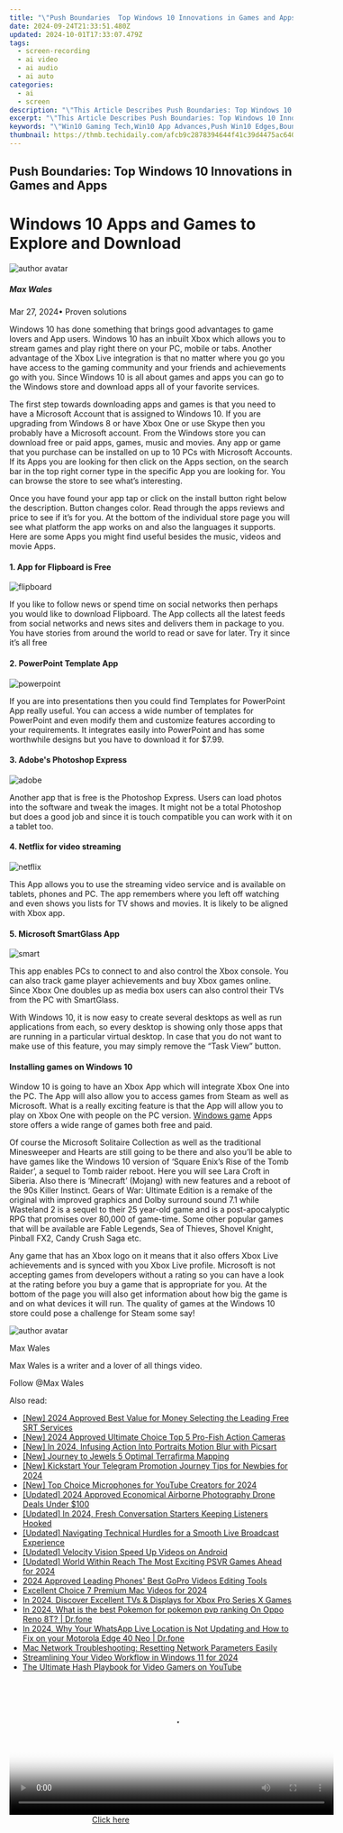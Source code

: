 ```yaml
---
title: "\"Push Boundaries  Top Windows 10 Innovations in Games and Apps\""
date: 2024-09-24T21:33:51.480Z
updated: 2024-10-01T17:33:07.479Z
tags: 
  - screen-recording
  - ai video
  - ai audio
  - ai auto
categories: 
  - ai
  - screen
description: "\"This Article Describes Push Boundaries: Top Windows 10 Innovations in Games and Apps\""
excerpt: "\"This Article Describes Push Boundaries: Top Windows 10 Innovations in Games and Apps\""
keywords: "\"Win10 Gaming Tech,Win10 App Advances,Push Win10 Edges,Boundary-Pushing Windows,Innovate Game Dev Win10,New Apps for Win10,Breakthrough Win10 Games\""
thumbnail: https://thmb.techidaily.com/afcb9c2878394644f41c39d4475ac640d665c752413696b921520d8ad80368e6.jpg
---
```


## Push Boundaries: Top Windows 10 Innovations in Games and Apps

# Windows 10 Apps and Games to Explore and Download

![author avatar](https://images.wondershare.com/filmora/article-images/max-wales-author.jpg)

##### Max Wales

 Mar 27, 2024• Proven solutions

Windows 10 has done something that brings good advantages to game lovers and App users. Windows 10 has an inbuilt Xbox which allows you to stream games and play right there on your PC, mobile or tabs. Another advantage of the Xbox Live integration is that no matter where you go you have access to the gaming community and your friends and achievements go with you. Since Windows 10 is all about games and apps you can go to the Windows store and download apps all of your favorite services.

The first step towards downloading apps and games is that you need to have a Microsoft Account that is assigned to Windows 10\. If you are upgrading from Windows 8 or have Xbox One or use Skype then you probably have a Microsoft account. From the Windows store you can download free or paid apps, games, music and movies. Any app or game that you purchase can be installed on up to 10 PCs with Microsoft Accounts. If its Apps you are looking for then click on the Apps section, on the search bar in the top right corner type in the specific App you are looking for. You can browse the store to see what’s interesting.

Once you have found your app tap or click on the install button right below the description. Button changes color. Read through the apps reviews and price to see if it’s for you. At the bottom of the individual store page you will see what platform the app works on and also the languages it supports. Here are some Apps you might find useful besides the music, videos and movie Apps.

#### 1. App for Flipboard is Free

![flipboard](https://images.wondershare.com/filmora/article-images/flipboard.jpg)

If you like to follow news or spend time on social networks then perhaps you would like to download Flipboard. The App collects all the latest feeds from social networks and news sites and delivers them in package to you. You have stories from around the world to read or save for later. Try it since it’s all free

#### 2. PowerPoint Template App

![powerpoint](https://images.wondershare.com/filmora/article-images/powerpoint.jpg)

If you are into presentations then you could find Templates for PowerPoint App really useful. You can access a wide number of templates for PowerPoint and even modify them and customize features according to your requirements. It integrates easily into PowerPoint and has some worthwhile designs but you have to download it for $7.99.

#### 3. Adobe's Photoshop Express

![adobe](https://images.wondershare.com/filmora/article-images/adobe.png)

Another app that is free is the Photoshop Express. Users can load photos into the software and tweak the images. It might not be a total Photoshop but does a good job and since it is touch compatible you can work with it on a tablet too.

#### 4. Netflix for video streaming

![netflix](https://images.wondershare.com/filmora/article-images/netflix.jpg)

This App allows you to use the streaming video service and is available on tablets, phones and PC. The app remembers where you left off watching and even shows you lists for TV shows and movies. It is likely to be aligned with Xbox app.

#### 5. Microsoft SmartGlass App

![smart](https://images.wondershare.com/filmora/article-images/smart.jpg)

This app enables PCs to connect to and also control the Xbox console. You can also track game player achievements and buy Xbox games online. Since Xbox One doubles up as media box users can also control their TVs from the PC with SmartGlass.

With Windows 10, it is now easy to create several desktops as well as run applications from each, so every desktop is showing only those apps that are running in a particular virtual desktop. In case that you do not want to make use of this feature, you may simply remove the “Task View” button.

#### Installing games on Windows 10

Window 10 is going to have an Xbox App which will integrate Xbox One into the PC. The App will also allow you to access games from Steam as well as Microsoft. What is a really exciting feature is that the App will allow you to play on Xbox One with people on the PC version. [Windows game](https://tools.techidaily.com/wondershare/filmora/download/) Apps store offers a wide range of games both free and paid.

Of course the Microsoft Solitaire Collection as well as the traditional Minesweeper and Hearts are still going to be there and also you’ll be able to have games like the Windows 10 version of ‘Square Enix’s Rise of the Tomb Raider’, a sequel to Tomb raider reboot. Here you will see Lara Croft in Siberia. Also there is ‘Minecraft’ (Mojang) with new features and a reboot of the 90s Killer Instinct. Gears of War: Ultimate Edition is a remake of the original with improved graphics and Dolby surround sound 7.1 while Wasteland 2 is a sequel to their 25 year-old game and is a post-apocalyptic RPG that promises over 80,000 of game-time. Some other popular games that will be available are Fable Legends, Sea of Thieves, Shovel Knight, Pinball FX2, Candy Crush Saga etc.

Any game that has an Xbox logo on it means that it also offers Xbox Live achievements and is synced with you Xbox Live profile. Microsoft is not accepting games from developers without a rating so you can have a look at the rating before you buy a game that is appropriate for you. At the bottom of the page you will also get information about how big the game is and on what devices it will run. The quality of games at the Windows 10 store could pose a challenge for Steam some say!

![author avatar](https://images.wondershare.com/filmora/article-images/max-wales-author.jpg)

Max Wales

Max Wales is a writer and a lover of all things video.

Follow @Max Wales


<ins class="adsbygoogle"
     style="display:block"
     data-ad-format="autorelaxed"
     data-ad-client="ca-pub-7571918770474297"
     data-ad-slot="1223367746"></ins>



<ins class="adsbygoogle"
     style="display:block"
     data-ad-client="ca-pub-7571918770474297"
     data-ad-slot="8358498916"
     data-ad-format="auto"
     data-full-width-responsive="true"></ins>


<span class="atpl-alsoreadstyle">Also read:</span>
<div><ul>
<li><a href="https://fox-friendly.techidaily.com/new-2024-approved-best-value-for-money-selecting-the-leading-free-srt-services/"><u>[New] 2024 Approved Best Value for Money Selecting the Leading Free SRT Services</u></a></li>
<li><a href="https://fox-hovers.techidaily.com/new-2024-approved-ultimate-choice-top-5-pro-fish-action-cameras/"><u>[New] 2024 Approved Ultimate Choice Top 5 Pro-Fish Action Cameras</u></a></li>
<li><a href="https://fox-friendly.techidaily.com/new-in-2024-infusing-action-into-portraits-motion-blur-with-picsart/"><u>[New] In 2024, Infusing Action Into Portraits Motion Blur with Picsart</u></a></li>
<li><a href="https://video-screen-grab.techidaily.com/new-journey-to-jewels-5-optimal-terrafirma-mapping/"><u>[New] Journey to Jewels 5 Optimal Terrafirma Mapping</u></a></li>
<li><a href="https://fox-friendly.techidaily.com/new-kickstart-your-telegram-promotion-journey-tips-for-newbies-for-2024/"><u>[New] Kickstart Your Telegram Promotion Journey Tips for Newbies for 2024</u></a></li>
<li><a href="https://youtube-zero.techidaily.com/op-choice-microphones-for-youtube-creators-for-2024/"><u>[New] Top Choice Microphones for YouTube Creators for 2024</u></a></li>
<li><a href="https://fox-friendly.techidaily.com/updated-2024-approved-economical-airborne-photography-drone-deals-under-100/"><u>[Updated] 2024 Approved Economical Airborne Photography Drone Deals Under $100</u></a></li>
<li><a href="https://fox-access.techidaily.com/updated-in-2024-fresh-conversation-starters-keeping-listeners-hooked/"><u>[Updated] In 2024, Fresh Conversation Starters Keeping Listeners Hooked</u></a></li>
<li><a href="https://fox-friendly.techidaily.com/updated-navigating-technical-hurdles-for-a-smooth-live-broadcast-experience/"><u>[Updated] Navigating Technical Hurdles for a Smooth Live Broadcast Experience</u></a></li>
<li><a href="https://fox-friendly.techidaily.com/updated-velocity-vision-speed-up-videos-on-android/"><u>[Updated] Velocity Vision Speed Up Videos on Android</u></a></li>
<li><a href="https://fox-friendly.techidaily.com/updated-world-within-reach-the-most-exciting-psvr-games-ahead-for-2024/"><u>[Updated] World Within Reach The Most Exciting PSVR Games Ahead for 2024</u></a></li>
<li><a href="https://fox-blue.techidaily.com/2024-approved-leading-phones-best-gopro-videos-editing-tools/"><u>2024 Approved Leading Phones' Best GoPro Videos Editing Tools</u></a></li>
<li><a href="https://fox-friendly.techidaily.com/excellent-choice-7-premium-mac-videos-for-2024/"><u>Excellent Choice 7 Premium Mac Videos for 2024</u></a></li>
<li><a href="https://fox-friendly.techidaily.com/in-2024-discover-excellent-tvs-and-displays-for-xbox-pro-series-x-games/"><u>In 2024, Discover Excellent TVs & Displays for Xbox Pro Series X Games</u></a></li>
<li><a href="https://android-pokemon-go.techidaily.com/in-2024-what-is-the-best-pokemon-for-pokemon-pvp-ranking-on-oppo-reno-8t-drfone-by-drfone-virtual-android/"><u>In 2024, What is the best Pokemon for pokemon pvp ranking On Oppo Reno 8T? | Dr.fone</u></a></li>
<li><a href="https://location-social.techidaily.com/in-2024-why-your-whatsapp-live-location-is-not-updating-and-how-to-fix-on-your-motorola-edge-40-neo-drfone-by-drfone-virtual-android/"><u>In 2024, Why Your WhatsApp Live Location is Not Updating and How to Fix on your Motorola Edge 40 Neo | Dr.fone</u></a></li>
<li><a href="https://technical-tips.techidaily.com/mac-network-troubleshooting-resetting-network-parameters-easily/"><u>Mac Network Troubleshooting: Resetting Network Parameters Easily</u></a></li>
<li><a href="https://some-skills.techidaily.com/streamlining-your-video-workflow-in-windows-11-for-2024/"><u>Streamlining Your Video Workflow in Windows 11 for 2024</u></a></li>
<li><a href="https://youtube-clips.techidaily.com/the-ultimate-hash-playbook-for-video-gamers-on-youtube/"><u>The Ultimate Hash Playbook for Video Gamers on YouTube</u></a></li>
</ul></div>

<!-- affiliate ads begin -->
<span id="1982596">
					<video width="576" height="240" style="cursor:pointer"
           poster="//a.impactradius-go.com/display-clicktoplayimage/1982596.png"
           onclick="if(!this.playClicked){this.play();this.setAttribute('controls',true);this.playClicked=true;}">
	   <source src="//a.impactradius-go.com/display-ad/22993-1982596">
	   <img src="//a.impactradius-go.com/display-clicktoplayimage/1982596.png" style="border: none; height: 100%; width: 100%; object-fit: contain">
	</video>
	<div style="width:360px;text-align:center"><a href="javascript:window.open(decodeURIComponent('https%3A%2F%2Fhomestyler.sjv.io%2Fc%2F5597632%2F1982596%2F22993'), '_blank');void(0);">Click here</a></div>
</span>
<img height="0" width="0" src="https://imp.pxf.io/i/5597632/1982596/22993" style="position:absolute;visibility:hidden;" border="0" />
<!-- affiliate ads end -->


